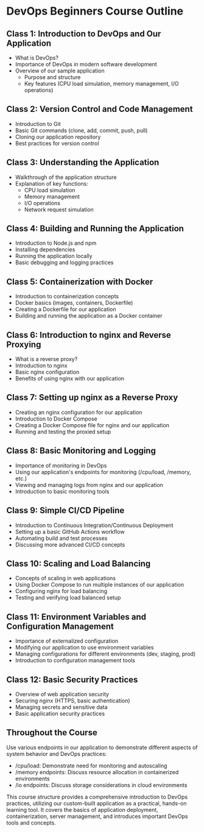 # DevOps Beginners Course Outline

## Class 1: Introduction to DevOps and Our Application

- What is DevOps?
- Importance of DevOps in modern software development
- Overview of our sample application
  - Purpose and structure
  - Key features (CPU load simulation, memory management, I/O operations)

## Class 2: Version Control and Code Management

- Introduction to Git
- Basic Git commands (clone, add, commit, push, pull)
- Cloning our application repository
- Best practices for version control

## Class 3: Understanding the Application

- Walkthrough of the application structure
- Explanation of key functions:
  - CPU load simulation
  - Memory management
  - I/O operations
  - Network request simulation

## Class 4: Building and Running the Application

- Introduction to Node.js and npm
- Installing dependencies
- Running the application locally
- Basic debugging and logging practices

## Class 5: Containerization with Docker

- Introduction to containerization concepts
- Docker basics (images, containers, Dockerfile)
- Creating a Dockerfile for our application
- Building and running the application as a Docker container

## Class 6: Introduction to nginx and Reverse Proxying

- What is a reverse proxy?
- Introduction to nginx
- Basic nginx configuration
- Benefits of using nginx with our application

## Class 7: Setting up nginx as a Reverse Proxy

- Creating an nginx configuration for our application
- Introduction to Docker Compose
- Creating a Docker Compose file for nginx and our application
- Running and testing the proxied setup

## Class 8: Basic Monitoring and Logging

- Importance of monitoring in DevOps
- Using our application's endpoints for monitoring (/cpu/load, /memory, etc.)
- Viewing and managing logs from nginx and our application
- Introduction to basic monitoring tools

## Class 9: Simple CI/CD Pipeline

- Introduction to Continuous Integration/Continuous Deployment
- Setting up a basic GitHub Actions workflow
- Automating build and test processes
- Discussing more advanced CI/CD concepts

## Class 10: Scaling and Load Balancing

- Concepts of scaling in web applications
- Using Docker Compose to run multiple instances of our application
- Configuring nginx for load balancing
- Testing and verifying load balanced setup

## Class 11: Environment Variables and Configuration Management

- Importance of externalized configuration
- Modifying our application to use environment variables
- Managing configurations for different environments (dev, staging, prod)
- Introduction to configuration management tools

## Class 12: Basic Security Practices

- Overview of web application security
- Securing nginx (HTTPS, basic authentication)
- Managing secrets and sensitive data
- Basic application security practices

## Throughout the Course

Use various endpoints in our application to demonstrate different aspects of system behavior and DevOps practices:

- /cpu/load: Demonstrate need for monitoring and autoscaling
- /memory endpoints: Discuss resource allocation in containerized environments
- /io endpoints: Discuss storage considerations in cloud environments

This course structure provides a comprehensive introduction to DevOps practices, utilizing our custom-built application as a practical, hands-on learning tool. It covers the basics of application deployment, containerization, server management, and introduces important DevOps tools and concepts.
